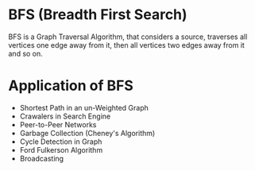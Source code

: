# BFS (Breadth First Search)
BFS is a Graph Traversal Algorithm, that considers a source, traverses all vertices one edge away from it, then all vertices two edges away from it and so on.

# Application of BFS
 - Shortest Path in an un-Weighted Graph
 - Crawalers in Search Engine
 - Peer-to-Peer Networks
 - Garbage Collection (Cheney's Algorithm)
 - Cycle Detection in Graph
 - Ford Fulkerson Algorithm
 - Broadcasting
